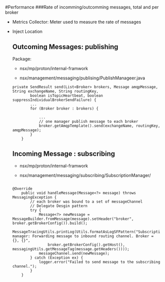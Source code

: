 #Performance
###Rate of incomming/outcomming messages, total and per broker 

* Metrics Collector: Meter
	used to measure the rate of messages 
* Inject Location
	## Outcoming Messages: publishing 
	Package:
	* nsx/mp/proton/internal-framwork

	* nsx/management/messaging/publising/PublishManageer.java

	```
	private SendResult send(List<Broker> brokers, Message amqpMessage, String exchangeName, String routingKey,
            boolean isTopicHeartbeat, boolean suppressIndividualBrokerSendFailure) {
            ...
            for (Broker broker : brokers) {

            	...
            	// one manager publish message to each broker 
            	broker.getAmqpTemplate().send(exchangeName, routingKey, amqpMessage); 
        	}
        }
	```

	## Incoming Message : subscribing 
	* nsx/mp/proton/internal-framwork

	* nsx/management/messaging/subscribing/SubscriptionManager/

	```

	@Override
        public void handleMessage(Message<?> message) throws MessagingException {
        	// each broker was bound to a set of messageChannel 
        	// Delegate Desgin pattern 
            try {
                Message<?> newMessage = MessageBuilder.fromMessage(message).setHeader("broker", broker.getBrokerConfig()).build();
                MessageTracingUtils.printLog(Utils.formatAsLogSFPattern("Subscription manager: Forwarding message to inbound routing channel. Broker = {}, {}",
                    broker.getBrokerConfig().getHost(), messagingUtils.getMessageTag(message.getHeaders())));
                messageChannel.send(newMessage);
            } catch (Exception ex) {
                logger.error("Failed to send message to the subscribing channel.");
            }
        }
	```